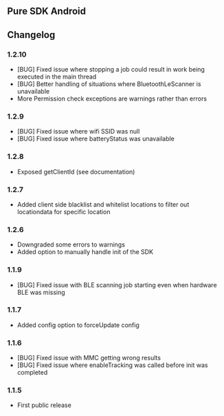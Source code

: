 
## Pure SDK Android

## Changelog

### 1.2.10
- [BUG] Fixed issue where stopping a job could result in work being executed in the main thread
- [BUG] Better handling of situations where BluetoothLeScanner is unavailable
- More Permission check exceptions are warnings rather than errors

### 1.2.9
- [BUG] Fixed issue where wifi SSID was null
- [BUG] Fixed issue where batteryStatus was unavailable

### 1.2.8
- Exposed getClientId (see documentation)

### 1.2.7
- Added client side blacklist and whitelist locations to filter out locationdata for specific location

### 1.2.6
- Downgraded some errors to warnings
- Added option to manually handle init of the SDK

### 1.1.9
- [BUG] Fixed issue with BLE scanning job starting even when hardware BLE was missing

### 1.1.7
- Added config option to forceUpdate config

### 1.1.6
- [BUG] Fixed issue with MMC getting wrong results
- [BUG] Fixed issue where enableTracking was called before init was completed

### 1.1.5
- First public release
